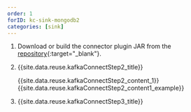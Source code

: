 ```yaml
---
order: 1
forID: kc-sink-mongodb2
categories: [sink]
---
```


1. Download or build the connector plugin JAR from the [repository](https://github.com/mongodb/mongo-kafka/){:target="_blank"}.
2. {{site.data.reuse.kafkaConnectStep2_title}}

   {{site.data.reuse.kafkaConnectStep2_content_1}}
   {{site.data.reuse.kafkaConnectStep2_content1_example}}
3. {{site.data.reuse.kafkaConnectStep3_title}}

